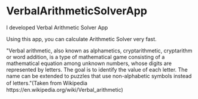 # VerbalArithmeticSolverApp
<p>I developed Verbal Arithmetic Solver App</p>
<p>Using this app, you can calculate Arithmetic Solver very fast.</p>
<p>"Verbal arithmetic, also known as alphametics, cryptarithmetic, cryptarithm or word addition, is a type of mathematical game consisting of a mathematical equation among unknown numbers, whose digits are represented by letters. The goal is to identify the value of each letter. The name can be extended to puzzles that use non-alphabetic symbols instead of letters."(Taken from Wikipedia　https://en.wikipedia.org/wiki/Verbal_arithmetic)</p>
